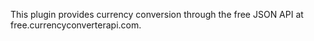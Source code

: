 This plugin provides currency conversion through the free JSON API
at free.currencyconverterapi.com.
